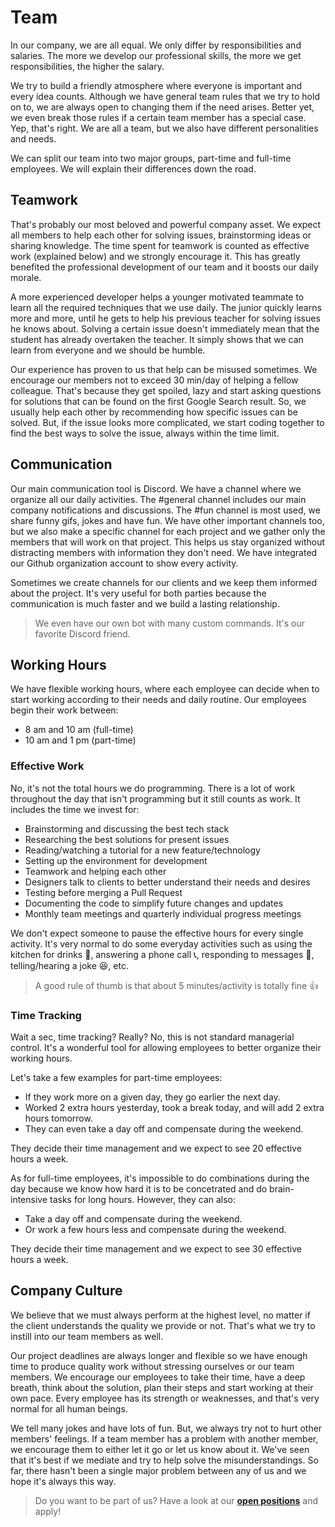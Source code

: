 # Team
In our company, we are all equal. We only differ by responsibilities and salaries.
The more we develop our professional skills, the more we get responsibilities, the higher the salary.

We try to build a friendly atmosphere where everyone is important and every idea counts. Although we have general 
team rules that we try to hold on to, we are always open to changing them if the need arises. Better yet, we even break 
those rules if a certain team member has a special case. Yep, that's right. We are all a team, but we also have 
different personalities and needs.

We can split our team into two major groups, part-time and full-time employees. 
We will explain their differences down the road.

## Teamwork
That's probably our most beloved and powerful company asset. We expect all members to help each other for 
solving issues, brainstorming ideas or sharing knowledge. The time spent for teamwork is counted as 
effective work (explained below) and we strongly encourage it. This has greatly benefited the professional 
development of our team and it boosts our daily morale.

A more experienced developer helps a younger motivated teammate to learn all the required techniques that 
we use daily. The junior quickly learns more and more, until he gets to help his previous teacher 
for solving issues he knows about. Solving a certain issue doesn't immediately mean that the student 
has already overtaken the teacher. It simply shows that we can learn from everyone and we should be 
humble.

Our experience has proven to us that help can be misused sometimes. We encourage our members 
not to exceed 30 min/day of helping a fellow colleague. That's because they get spoiled, lazy and start 
asking questions for solutions that can be found on the first Google Search result. So, we usually help 
each other by recommending how specific issues can be solved. But, if the issue looks more 
complicated, we start coding together to find the best ways to solve the issue, always within the time limit.

## Communication
Our main communication tool is Discord. We have a channel where we organize all our daily activities.
The #general channel includes our main company notifications and discussions. The #fun channel is 
most used, we share funny gifs, jokes and have fun. We have other important channels too, but we also 
make a specific channel for each project and we gather only the members that will work on that project. 
This helps us stay organized without distracting members with information they don't need. We have 
integrated our Github organization account to show every activity.

Sometimes we create channels for our clients and we keep them informed about the project. It's very useful 
for both parties because the communication is much faster and we build a lasting relationship.

> We even have our own bot with many custom commands. It's our favorite Discord friend.

## Working Hours
We have flexible working hours, where each employee can decide when to start working according to their needs 
and daily routine. Our employees begin their work between:
- 8 am and 10 am (full-time)
- 10 am and 1 pm (part-time)

### Effective Work
No, it's not the total hours we do programming. There is a lot of work throughout the day that isn't 
programming but it still counts as work. It includes the time we invest for:
- Brainstorming and discussing the best tech stack
- Researching the best solutions for present issues
- Reading/watching a tutorial for a new feature/technology
- Setting up the environment for development
- Teamwork and helping each other
- Designers talk to clients to better understand their needs and desires
- Testing before merging a Pull Request
- Documenting the code to simplify future changes and updates
- Monthly team meetings and quarterly individual progress meetings

We don't expect someone to pause the effective hours for every single activity. It's very normal to do 
some everyday activities such as using the kitchen for drinks 🍹, answering a phone call 📞, 
responding to messages 💬, telling/hearing a joke 😆, etc.

> A good rule of thumb is that about 5 minutes/activity is totally fine 👍

### Time Tracking
Wait a sec, time tracking? Really? No, this is not standard managerial control. It's a wonderful
tool for allowing employees to better organize their working hours.

Let's take a few examples for part-time employees:
- If they work more on a given day, they go earlier the next day.
- Worked 2 extra hours yesterday, took a break today, and will add 2 extra hours tomorrow.
- They can even take a day off and compensate during the weekend.

They decide their time management and we expect to see 20 effective hours a week.

As for full-time employees, it's impossible to do combinations during the day because we know how hard 
it is to be concetrated and do brain-intensive tasks for long hours. However, they can also:
- Take a day off and compensate during the weekend.
- Or work a few hours less and compensate during the weekend.

They decide their time management and we expect to see 30 effective hours a week.

## Company Culture
We believe that we must always perform at the highest level, no matter if the client 
understands the quality we provide or not. That's what we try to instill into our team members as well.

Our project deadlines are always longer and flexible so we have enough time to produce quality work 
without stressing ourselves or our team members. We encourage our employees to take their time, 
have a deep breath, think about the solution, plan their steps and start working at their own pace. 
Every employee has its strength or weaknesses, and that's very normal for all human beings.

We tell many jokes and have lots of fun. But, we always try not to hurt other members' feelings. If a team 
member has a problem with another member, we encourage them to either let it go or let us know about it. 
We've seen that it's best if we mediate and try to help solve the misunderstandings. So far, there hasn't 
been a single major problem between any of us and we hope it's always this way.


> Do you want to be part of us? Have a look at our **[open positions](https://www.luckymedia.dev/careers)** and apply!
